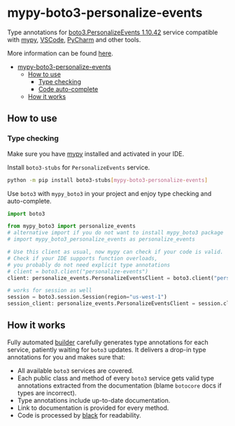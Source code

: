 # mypy-boto3-personalize-events

Type annotations for
[boto3.PersonalizeEvents 1.10.42](https://boto3.amazonaws.com/v1/documentation/api/1.10.42/reference/services/personalize-events.html#PersonalizeEvents) service
compatible with [mypy](https://github.com/python/mypy), [VSCode](https://code.visualstudio.com/),
[PyCharm](https://www.jetbrains.com/pycharm/) and other tools.

More information can be found [here](https://vemel.github.io/mypy_boto3/).

- [mypy-boto3-personalize-events](#mypy-boto3-personalize-events)
  - [How to use](#how-to-use)
    - [Type checking](#type-checking)
    - [Code auto-complete](#code-auto-complete)
  - [How it works](#how-it-works)

## How to use

### Type checking

Make sure you have [mypy](https://github.com/python/mypy) installed and activated in your IDE.

Install `boto3-stubs` for `PersonalizeEvents` service.

```bash
python -m pip install boto3-stubs[mypy-boto3-personalize-events]
```

Use `boto3` with `mypy_boto3` in your project and enjoy type checking and auto-complete.

```python
import boto3

from mypy_boto3 import personalize_events
# alternative import if you do not want to install mypy_boto3 package
# import mypy_boto3_personalize_events as personalize_events

# Use this client as usual, now mypy can check if your code is valid.
# Check if your IDE supports function overloads,
# you probably do not need explicit type annotations
# client = boto3.client("personalize-events")
client: personalize_events.PersonalizeEventsClient = boto3.client("personalize-events")

# works for session as well
session = boto3.session.Session(region="us-west-1")
session_client: personalize_events.PersonalizeEventsClient = session.client("personalize-events")

```

## How it works

Fully automated [builder](https://github.com/vemel/mypy_boto3) carefully generates
type annotations for each service, patiently waiting for `boto3` updates. It delivers
a drop-in type annotations for you and makes sure that:

- All available `boto3` services are covered.
- Each public class and method of every `boto3` service gets valid type annotations
  extracted from the documentation (blame `botocore` docs if types are incorrect).
- Type annotations include up-to-date documentation.
- Link to documentation is provided for every method.
- Code is processed by [black](https://github.com/psf/black) for readability.